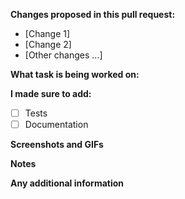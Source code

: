 **Changes proposed in this pull request:**

- [Change 1]
- [Change 2]
- [Other changes ...]

**What task is being worked on:**

<!-- [Insert card title with link] -->

**I made sure to add:**

- [ ] Tests
- [ ] Documentation

**Screenshots and GIFs**

<!-- [Insert screenshot or GIFs of old and new behavior] -->

**Notes**

<!-- [Put necessary changes to deploy (such as database migrations)} -->

**Any additional information**
